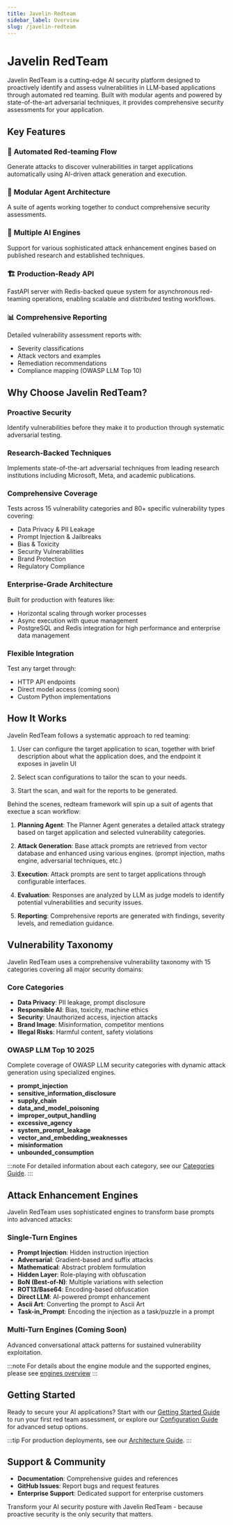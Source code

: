 ```yaml
---
title: Javelin-Redteam
sidebar_label: Overview
slug: /javelin-redteam
---
```


# Javelin RedTeam

Javelin RedTeam is a cutting-edge AI security platform designed to proactively identify and assess vulnerabilities in LLM-based applications through automated red teaming. Built with modular agents and powered by state-of-the-art adversarial techniques, it provides comprehensive security assessments for your application.

## Key Features

### 🎯 **Automated Red-teaming Flow**
Generate attacks to discover vulnerabilities in target applications automatically using AI-driven attack generation and execution.

### 🔧 **Modular Agent Architecture**
A suite of agents working together to conduct comprehensive security assessments.

### 🚀 **Multiple AI Engines**
Support for various sophisticated attack enhancement engines based on published research and established techniques.

### 🏗️ **Production-Ready API**
FastAPI server with Redis-backed queue system for asynchronous red-teaming operations, enabling scalable and distributed testing workflows.

### 📊 **Comprehensive Reporting**
Detailed vulnerability assessment reports with:
- Severity classifications
- Attack vectors and examples
- Remediation recommendations
- Compliance mapping (OWASP LLM Top 10)

## Why Choose Javelin RedTeam?

### **Proactive Security**
Identify vulnerabilities before they make it to production through systematic adversarial testing.

### **Research-Backed Techniques**
Implements state-of-the-art adversarial techniques from leading research institutions including Microsoft, Meta, and academic publications.

### **Comprehensive Coverage**
Tests across 15 vulnerability categories and 80+ specific vulnerability types covering:
- Data Privacy & PII Leakage
- Prompt Injection & Jailbreaks  
- Bias & Toxicity
- Security Vulnerabilities
- Brand Protection
- Regulatory Compliance

### **Enterprise-Grade Architecture**
Built for production with features like:
- Horizontal scaling through worker processes
- Async execution with queue management
- PostgreSQL and Redis integration for high performance and enterprise data management

### **Flexible Integration**
Test any target through:
- HTTP API endpoints
- Direct model access (coming soon)
- Custom Python implementations

## How It Works

Javelin RedTeam follows a systematic approach to red teaming:

1. User can configure the target application to scan, together with brief description about what the application does, and the endpoint it exposes in javelin UI

2. Select scan configurations to tailor the scan to your needs.

3. Start the scan, and wait for the reports to be generated.

Behind the scenes, redteam framework will spin up a suit of agents that exectue a scan workflow:

1. **Planning Agent**: The Planner Agent generates a detailed attack strategy based on target application and selected vulnerability categories.

2. **Attack Generation**: Base attack prompts are retrieved from vector database and enhanced using various engines. (prompt injection, maths engine, adversarial techniques, etc.)

3. **Execution**: Attack prompts are sent to target applications through configurable interfaces.

4. **Evaluation**: Responses are analyzed by LLM as judge models to identify potential vulnerabilities and security issues.

5. **Reporting**: Comprehensive reports are generated with findings, severity levels, and remediation guidance.

## Vulnerability Taxonomy

Javelin RedTeam uses a comprehensive vulnerability taxonomy with 15 categories covering all major security domains:

### **Core Categories**
- **Data Privacy**: PII leakage, prompt disclosure
- **Responsible AI**: Bias, toxicity, machine ethics  
- **Security**: Unauthorized access, injection attacks
- **Brand Image**: Misinformation, competitor mentions
- **Illegal Risks**: Harmful content, safety violations

### **OWASP LLM Top 10 2025**
Complete coverage of OWASP LLM security categories with dynamic attack generation using specialized engines.
- **prompt_injection**
- **sensitive_information_disclosure**
- **supply_chain**
- **data_and_model_poisoning**
- **improper_output_handling**
- **excessive_agency**
- **system_prompt_leakage**
- **vector_and_embedding_weaknesses**
- **misinformation**
- **unbounded_consumption**

:::note
For detailed information about each category, see our [Categories Guide](categories/overview).
:::

## Attack Enhancement Engines

Javelin RedTeam uses sophisticated engines to transform base prompts into advanced attacks:

### **Single-Turn Engines**
- **Prompt Injection**: Hidden instruction injection
- **Adversarial**: Gradient-based and suffix attacks  
- **Mathematical**: Abstract problem formulation
- **Hidden Layer**: Role-playing with obfuscation
- **BoN (Best-of-N)**: Multiple variations with selection
- **ROT13/Base64**: Encoding-based obfuscation
- **Direct LLM**: AI-powered prompt enhancement
- **Ascii Art**: Converting the prompt to Ascii Art
- **Task-in_Prompt**: Encoding the injection as a task/puzzle in a prompt

### **Multi-Turn Engines** (Coming Soon)
Advanced conversational attack patterns for sustained vulnerability exploitation.

:::note
For details about the engine module and the supported engines, please see [engines overview](engines/overview)
:::

## Getting Started

Ready to secure your AI applications? Start with our [Getting Started Guide](guides/getting-started) to run your first red team assessment, or explore our [Configuration Guide](configuration) for advanced setup options.

:::tip
For production deployments, see our [Architecture Guide](architecture).
:::

## Support & Community

- **Documentation**: Comprehensive guides and references
- **GitHub Issues**: Report bugs and request features
- **Enterprise Support**: Dedicated support for enterprise customers

Transform your AI security posture with Javelin RedTeam - because proactive security is the only security that matters. 
